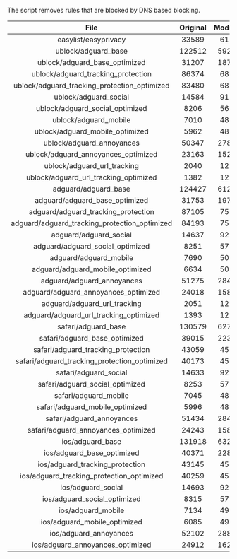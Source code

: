 The script removes rules that are blocked by DNS based blocking.


| File | Original | Modified |
|:----:|:-----:|:-----:|
| easylist/easyprivacy | 33589 | 6175 |
| ublock/adguard_base | 122512 | 59247 |
| ublock/adguard_base_optimized | 31207 | 18758 |
| ublock/adguard_tracking_protection | 86374 | 6876 |
| ublock/adguard_tracking_protection_optimized | 83480 | 6876 |
| ublock/adguard_social | 14584 | 9173 |
| ublock/adguard_social_optimized | 8206 | 5696 |
| ublock/adguard_mobile | 7010 | 4830 |
| ublock/adguard_mobile_optimized | 5962 | 4830 |
| ublock/adguard_annoyances | 50347 | 27801 |
| ublock/adguard_annoyances_optimized | 23163 | 15208 |
| ublock/adguard_url_tracking | 2040 | 1210 |
| ublock/adguard_url_tracking_optimized | 1382 | 1210 |
| adguard/adguard_base | 124427 | 61258 |
| adguard/adguard_base_optimized | 31753 | 19755 |
| adguard/adguard_tracking_protection | 87105 | 7553 |
| adguard/adguard_tracking_protection_optimized | 84193 | 7553 |
| adguard/adguard_social | 14637 | 9218 |
| adguard/adguard_social_optimized | 8251 | 5737 |
| adguard/adguard_mobile | 7690 | 5015 |
| adguard/adguard_mobile_optimized | 6634 | 5015 |
| adguard/adguard_annoyances | 51275 | 28407 |
| adguard/adguard_annoyances_optimized | 24018 | 15801 |
| adguard/adguard_url_tracking | 2051 | 1220 |
| adguard/adguard_url_tracking_optimized | 1393 | 1220 |
| safari/adguard_base | 130579 | 62706 |
| safari/adguard_base_optimized | 39015 | 22336 |
| safari/adguard_tracking_protection | 43059 | 4579 |
| safari/adguard_tracking_protection_optimized | 40173 | 4579 |
| safari/adguard_social | 14633 | 9213 |
| safari/adguard_social_optimized | 8253 | 5735 |
| safari/adguard_mobile | 7045 | 4875 |
| safari/adguard_mobile_optimized | 5996 | 4875 |
| safari/adguard_annoyances | 51434 | 28477 |
| safari/adguard_annoyances_optimized | 24243 | 15887 |
| ios/adguard_base | 131918 | 63223 |
| ios/adguard_base_optimized | 40371 | 22861 |
| ios/adguard_tracking_protection | 43145 | 4587 |
| ios/adguard_tracking_protection_optimized | 40259 | 4587 |
| ios/adguard_social | 14693 | 9233 |
| ios/adguard_social_optimized | 8315 | 5756 |
| ios/adguard_mobile | 7134 | 4914 |
| ios/adguard_mobile_optimized | 6085 | 4914 |
| ios/adguard_annoyances | 52102 | 28817 |
| ios/adguard_annoyances_optimized | 24912 | 16227 |